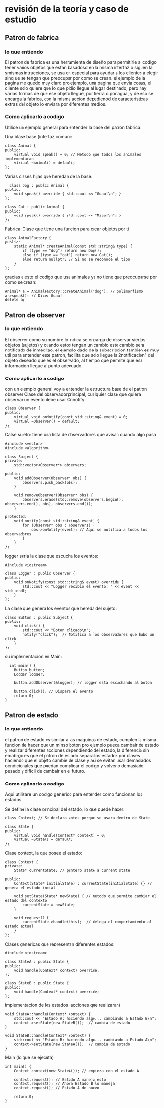 # revisión de la teoría y caso de estudio

## Patron de fabrica 

### lo que entiendo

El patron de fabrica es una herramienta de diseño para permitirle al codigo tener varios objetos que estan basadosd en la misma interfaz o siguen la smismas intrucciones, se usa en especial para ayudar a los clientes a elegir
sinq ue se tengan que preocupar por como se crean. el ejemplo de la pagina me quedo muy claro pro ejemplo, una pagina que envia cosas, el cliente solo quiere que lo que pidio llegue al lugar destinado, pero hay varias formas de
que ese objeto llegue, por tierra o por agua, y de eso se encarga la fabrica, con la misma accion depedienod de caracteristicas extras del objeto lo enviara por diferentes medios. 

### Como aplicarlo a codigo

Utilice un ejemplo general para entender la base del patron fabrica:

Una blase base (interfaz comun):

    class Animal {
    public:
        virtual void speak() = 0; // Metodo que todos los animales implementaran
        virtual ~Animal() = default;
    };

  Varias clases hijas que heredan de la base:

      class Dog : public Animal {
    public:
        void speak() override { std::cout << "Guau!\n"; }
    };
    
    class Cat : public Animal {
    public:
        void speak() override { std::cout << "Miau!\n"; }
    };
Fabrica: Clase que tiene una funcion para crear objetos por ti

    class AnimalFactory {
    public:
        static Animal* createAnimal(const std::string& type) {
            if (type == "dog") return new Dog();
            else if (type == "cat") return new Cat();
            else return nullptr; // Si no se reconoce el tipo
        }
    };

gracias a esto el codigo que usa animales ya no tiene que preocuparse por como se crean:

    Animal* a = AnimalFactory::createAnimal("dog"); // polimorfismo
    a->speak(); // Dice: Guau!
    delete a;

## Patron de observer

### lo que entiendo

El observer como su nombre lo indica se encarga de observar siertos objetos (sujetos) y cuando estos tengan un cambio este cambio sera notificado de inmeditao. el ejemplo dado de la subscripcion tambien es muy util para entender este
patron, facilita que solo llegue la 2notificacion" del objeto deseado que es el observado, al tiempo que permite que esa informacion llegue al punto adecuado. 

### Como aplicarlo a codigo
con un ejemplo general voy a entender la estructura base de el patron observer
Clase del observadorprincipal, cualquier clase que quiera observar un evento debe usar Onnotify:

    class Observer {
    public:
        virtual void onNotify(const std::string& event) = 0;
        virtual ~Observer() = default;
    };
Calse sujeto: tiene una lista de observadores que avisan cuando algo pasa 

    #include <vector>
    #include <algorithm>
    
    class Subject {
    private:
        std::vector<Observer*> observers;
    
    public:
        void addObserver(Observer* obs) {
            observers.push_back(obs);
        }
    
        void removeObserver(Observer* obs) {
            observers.erase(std::remove(observers.begin(), observers.end(), obs), observers.end());
        }
    
    protected:
        void notify(const std::string& event) {
            for (Observer* obs : observers) {
                obs->onNotify(event); // Aqui se notifica a todos los observadores
            }
        }
    };
logger seria la clase que escucha los eventos:

    #include <iostream>
    
    class Logger : public Observer {
    public:
        void onNotify(const std::string& event) override {
            std::cout << "Logger recibio el evento: " << event << std::endl;
        }
    };
La clase que genera los eventos que hereda del sujeto:
    
    class Button : public Subject {
    public:
        void click() {
            std::cout << "Boton clicado\n";
            notify("click");  // Notifica a los observadores que hubo un click
        }
    };

  su implementacion en Main:
  
      int main() {
        Button button;
        Logger logger;
    
        button.addObserver(&logger); // logger esta escuchando al boton
    
        button.click(); // Dispara el evento
        return 0;
    }

## Patron de estado

### lo que entiendo

el patron de estado es similar a las maquinas de estado, cumplen la misma funcion de hacer que un minso boton pro ejemplo pueda cambair de estado y realizar diferentes acciones dependiendo del estado, la diferencia sin emabrgo es que
el patron de estado separa los estados por clases haciendo que el objeto cambie de clase y asi se evitan usar demasiados ocndicionales que puedan complicar el codigo y volverlo demasiado pesado y dificil de cambair en el futuro. 

### Como aplicarlo a codigo

Aqui utilizare un codigo generico para entender como funcionan los estados 

Se define la clase principal del estado, lo que puede hacer:

    class Context; // Se declara antes porque se usara dentro de State
    
    class State {
    public:
        virtual void handle(Context* context) = 0;
        virtual ~State() = default;
    };
Clase context, la que posee el estado:

    class Context {
    private:
        State* currentState; // puntero state a current state
    
    public:
        Context(State* initialState) : currentState(initialState) {} // genera el estado incial 
    
        void setState(State* newState) { // metodo que permite cambiar el estado del contexto
            currentState = newState;
        }
    
        void request() {
            currentState->handle(this);  // delega el comportamiento al estado actual
        }
    };

Clases genericas que representan diferentes estados:

    #include <iostream>
    
    class StateA : public State {
    public:
        void handle(Context* context) override;
    };
    
    class StateB : public State {
    public:
        void handle(Context* context) override;
    };

implementacion de los estados (acciones que realizaran)

    void StateA::handle(Context* context) {
        std::cout << "Estado A: haciendo algo... cambiando a Estado B\n";
        context->setState(new StateB());  // cambia de estado
    }
    
    void StateB::handle(Context* context) {
        std::cout << "Estado B: haciendo algo... cambiando a Estado A\n";
        context->setState(new StateA());  // cambia de estado
    }

Main (lo que se ejecuta)

    int main() {
        Context context(new StateA()); // empieza con el estado A
    
        context.request(); // Estado A maneja esto
        context.request(); // Ahora Estado B lo maneja
        context.request(); // Estado A de nuevo
    
        return 0;
    }

